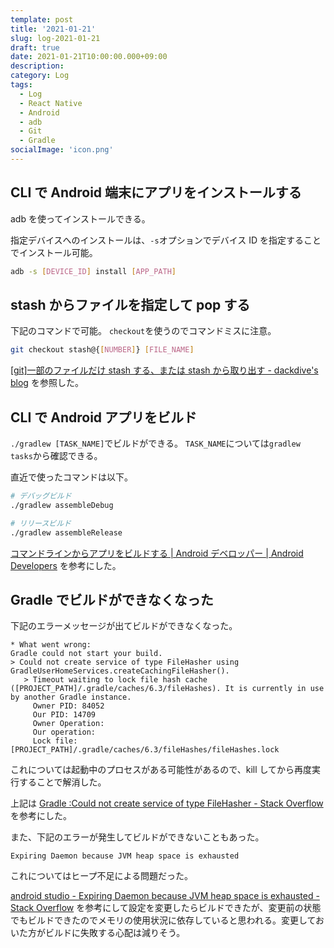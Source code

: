 ```yaml
---
template: post
title: '2021-01-21'
slug: log-2021-01-21
draft: true
date: 2021-01-21T10:00:00.000+09:00
description:
category: Log
tags:
  - Log
  - React Native
  - Android
  - adb
  - Git
  - Gradle
socialImage: 'icon.png'
---
```


## CLI で Android 端末にアプリをインストールする

adb を使ってインストールできる。

指定デバイスへのインストールは、`-s`オプションでデバイス ID を指定することでインストール可能。

```sh
adb -s [DEVICE_ID] install [APP_PATH]
```

## stash からファイルを指定して pop する

下記のコマンドで可能。
`checkout`を使うのでコマンドミスに注意。

```sh
git checkout stash@{[NUMBER]} [FILE_NAME]
```

[ [git]一部のファイルだけ stash する、または stash から取り出す - dackdive's blog](https://dackdive.hateblo.jp/entry/2014/07/15/132855) を参照した。

## CLI で Android アプリをビルド

`./gradlew [TASK_NAME]`でビルドができる。
`TASK_NAME`については`gradlew tasks`から確認できる。

直近で使ったコマンドは以下。

```sh
# デバッグビルド
./gradlew assembleDebug

# リリースビルド
./gradlew assembleRelease
```

[コマンドラインからアプリをビルドする | Android デベロッパー | Android Developers](https://developer.android.com/studio/build/building-cmdline?hl=ja) を参考にした。

## Gradle でビルドができなくなった

下記のエラーメッセージが出てビルドができなくなった。

```
* What went wrong:
Gradle could not start your build.
> Could not create service of type FileHasher using GradleUserHomeServices.createCachingFileHasher().
   > Timeout waiting to lock file hash cache ([PROJECT_PATH]/.gradle/caches/6.3/fileHashes). It is currently in use by another Gradle instance.
     Owner PID: 84052
     Our PID: 14709
     Owner Operation:
     Our operation:
     Lock file: [PROJECT_PATH]/.gradle/caches/6.3/fileHashes/fileHashes.lock
```

これについては起動中のプロセスがある可能性があるので、kill してから再度実行することで解消した。

上記は [Gradle :Could not create service of type FileHasher - Stack Overflow](https://stackoverflow.com/questions/45177977/gradle-could-not-create-service-of-type-filehasher/46094804) を参考にした。

また、下記のエラーが発生してビルドができないこともあった。

```
Expiring Daemon because JVM heap space is exhausted
```

これについてはヒープ不足による問題だった。

[android studio - Expiring Daemon because JVM heap space is exhausted - Stack Overflow](https://stackoverflow.com/questions/56075455/expiring-daemon-because-jvm-heap-space-is-exhausted) を参考にして設定を変更したらビルドできたが、変更前の状態でもビルドできたのでメモリの使用状況に依存していると思われる。変更しておいた方がビルドに失敗する心配は減りそう。
